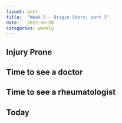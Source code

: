```yaml
---
layout: post
title:  "Week 5 - Origin Story; part 3"
date:   2022-08-28
categories: weekly
---
```

## Injury Prone




## Time to see a doctor




## Time to see a rheumatologist



## Today
